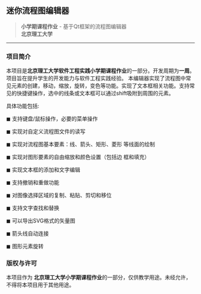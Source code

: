 ## **迷你流程图编辑器**

> **小学期课程作业** - 基于Qt框架的流程图编辑器  
> **北京理工大学**  

---

### **项目简介**

本项目是**北京理工大学软件工程实践小学期课程作业**的一部分。开发周期为**一周**。项目旨在提升学生的开发能力与软件工程实践经验。
本编辑器实现了流程图中常见元素的创建，移动，缩放，旋转，变色等功能。实现了文本框相关功能。支持常见的快捷键操作，选中的线条或文本框可以通过shift吸附到周围的元素。

具体功能包括:

◼ 支持键盘/鼠标操作，必要的菜单操作 

◼ 实现对自定义流程图文件的读写

◼ 实现对流程图基本要素：线、箭头、矩形、菱形
等线面的绘制

◼ 实现对图形要素的自由缩放和颜色设置（包括边
框和填充）

◼ 实现文本框的添加和文字编辑

◼ 支持撤销和重做功能

◼ 对图像选择区域的复制、粘贴、剪切和移位

◼ 支持文字查找和替换

◼ 可以导出SVG格式的矢量图

◼ 箭头线自动连接

◼ 图形元素旋转


### **版权与许可**

本项目作为 **北京理工大学小学期课程作业**的一部分，仅供教学用途。未经允许，不得将本项目用于其他用途。

